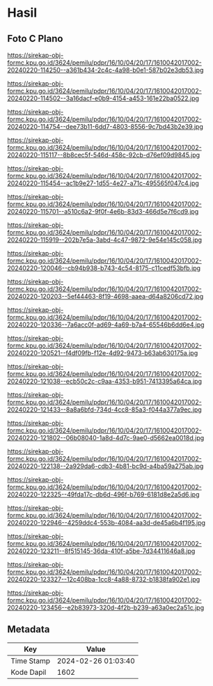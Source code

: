 # Hasil

## Foto C Plano

https://sirekap-obj-formc.kpu.go.id/3624/pemilu/pdpr/16/10/04/20/17/1610042017002-20240220-114250--a361b434-2c4c-4a98-b0e1-587b02e3db53.jpg

https://sirekap-obj-formc.kpu.go.id/3624/pemilu/pdpr/16/10/04/20/17/1610042017002-20240220-114502--3a16dacf-e0b9-4154-a453-161e22ba0522.jpg

https://sirekap-obj-formc.kpu.go.id/3624/pemilu/pdpr/16/10/04/20/17/1610042017002-20240220-114754--dee73b11-6dd7-4803-8556-9c7bd43b2e39.jpg

https://sirekap-obj-formc.kpu.go.id/3624/pemilu/pdpr/16/10/04/20/17/1610042017002-20240220-115117--8b8cec5f-546d-458c-92cb-d76ef09d9845.jpg

https://sirekap-obj-formc.kpu.go.id/3624/pemilu/pdpr/16/10/04/20/17/1610042017002-20240220-115454--ac1b9e27-1d55-4e27-a71c-495565f047c4.jpg

https://sirekap-obj-formc.kpu.go.id/3624/pemilu/pdpr/16/10/04/20/17/1610042017002-20240220-115701--a510c6a2-9f0f-4e6b-83d3-466d5e7f6cd9.jpg

https://sirekap-obj-formc.kpu.go.id/3624/pemilu/pdpr/16/10/04/20/17/1610042017002-20240220-115919--202b7e5a-3abd-4c47-9872-9e54e145c058.jpg

https://sirekap-obj-formc.kpu.go.id/3624/pemilu/pdpr/16/10/04/20/17/1610042017002-20240220-120046--cb94b938-b743-4c54-8175-c11cedf53bfb.jpg

https://sirekap-obj-formc.kpu.go.id/3624/pemilu/pdpr/16/10/04/20/17/1610042017002-20240220-120203--5ef44463-8f19-4698-aaea-d64a8206cd72.jpg

https://sirekap-obj-formc.kpu.go.id/3624/pemilu/pdpr/16/10/04/20/17/1610042017002-20240220-120336--7a6acc0f-ad69-4a69-b7a4-65546b6dd6e4.jpg

https://sirekap-obj-formc.kpu.go.id/3624/pemilu/pdpr/16/10/04/20/17/1610042017002-20240220-120521--f4df09fb-f12e-4d92-9473-b63ab630175a.jpg

https://sirekap-obj-formc.kpu.go.id/3624/pemilu/pdpr/16/10/04/20/17/1610042017002-20240220-121038--ecb50c2c-c9aa-4353-b951-7413395a64ca.jpg

https://sirekap-obj-formc.kpu.go.id/3624/pemilu/pdpr/16/10/04/20/17/1610042017002-20240220-121433--8a8a6bfd-734d-4cc8-85a3-f044a377a9ec.jpg

https://sirekap-obj-formc.kpu.go.id/3624/pemilu/pdpr/16/10/04/20/17/1610042017002-20240220-121802--06b08040-1a8d-4d7c-9ae0-d5662ea0018d.jpg

https://sirekap-obj-formc.kpu.go.id/3624/pemilu/pdpr/16/10/04/20/17/1610042017002-20240220-122138--2a929da6-cdb3-4b81-bc9d-a4ba59a275ab.jpg

https://sirekap-obj-formc.kpu.go.id/3624/pemilu/pdpr/16/10/04/20/17/1610042017002-20240220-122325--49fda17c-db6d-496f-b769-6181d8e2a5d6.jpg

https://sirekap-obj-formc.kpu.go.id/3624/pemilu/pdpr/16/10/04/20/17/1610042017002-20240220-122946--4259ddc4-553b-4084-aa3d-de45a6b4f195.jpg

https://sirekap-obj-formc.kpu.go.id/3624/pemilu/pdpr/16/10/04/20/17/1610042017002-20240220-123211--8f515145-36da-410f-a5be-7d34411646a8.jpg

https://sirekap-obj-formc.kpu.go.id/3624/pemilu/pdpr/16/10/04/20/17/1610042017002-20240220-123327--12c408ba-1cc8-4a88-8732-b1838fa902e1.jpg

https://sirekap-obj-formc.kpu.go.id/3624/pemilu/pdpr/16/10/04/20/17/1610042017002-20240220-123456--e2b83973-320d-4f2b-b239-a63a0ec2a51c.jpg


## Metadata

| Key        | Value               |
| ---------- | ------------------- |
| Time Stamp | 2024-02-26 01:03:40 |
| Kode Dapil | 1602                |




